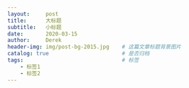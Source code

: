 ```yaml
---
layout:     post
title:      大标题 
subtitle:   小标题
date:       2020-03-15
author:     Derek
header-img: img/post-bg-2015.jpg 	# 这篇文章标题背景图片
catalog: true 						# 是否归档
tags:								# 标签
    - 标签1
    - 标签2
---
```

<!-- 正文 -->
